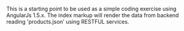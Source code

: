 This is a starting point to be used as a simple coding exercise using AngularJs 1.5.x.
The index markup will render the data from backend reading 'products.json' using RESTFUL services.
